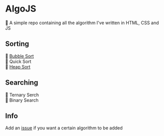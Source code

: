 # AlgoJS
🧠 A simple repo containing all the algorithm I've written in HTML, CSS and JS

## Sorting
🔗 [Bubble Sort](https://github.com/xirxo/BubbleSort/ 'Bubble Sort')\
🔗 Quick Sort\
🔗 [Heap Sort](https://github.com/xirxo/HeapSort/ 'Heap Sort')

## Searching
🔗 Ternary Serch\
🔗 Binary Search

## Info
Add an [issue](https://github.com/xirxo/AlgoJS/issues 'Issue') if you want a certain algorithm to be added
